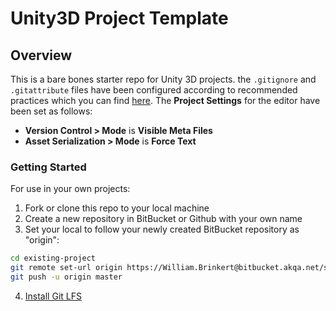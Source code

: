 # Unity3D Project Template

## Overview
This is a bare bones starter repo for Unity 3D projects. the `.gitignore` and `.gitattribute` files have been configured according to recommended practices which you can find [here](http://www.gamasutra.com/blogs/TimPettersen/20161206/286981/The_complete_guide_to_Unity__Git.php). The **Project Settings** for the editor have been set as follows:
- **Version Control > Mode** is **Visible Meta Files**
- **Asset Serialization > Mode** is **Force Text**

### Getting Started
For use in your own projects:
1. Fork or clone this repo to your local machine
2. Create a new repository in BitBucket or Github with your own name
3. Set your local to follow your newly created BitBucket repository as "origin":
``` Bash
cd existing-project
git remote set-url origin https://William.Brinkert@bitbucket.akqa.net/scm/~william.brinkert/unity3d_project_template.git
git push -u origin master
```
4. [Install Git LFS](https://help.github.com/articles/installing-git-large-file-storage/)